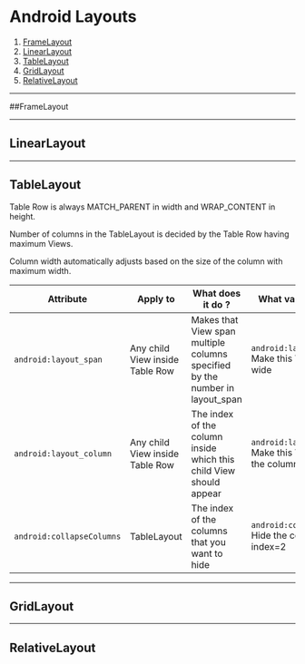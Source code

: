 # Android Layouts

1. [FrameLayout](#framelayout)
1. [LinearLayout](#linearlayout)
1. [TableLayout](#tablelayout)
1. [GridLayout](#gridlayout)
1. [RelativeLayout](#relativelayout)

---
##FrameLayout

---

## LinearLayout

---

## TableLayout
Table Row is always MATCH_PARENT in width and WRAP_CONTENT in height.

Number of columns in the TableLayout is decided by the Table Row having maximum Views.

Column width automatically adjusts based on the size of the column with maximum width.


| Attribute | Apply to | What does it do ? | What values can it have? |
| --------- | -------- | ----------------- | ------------------------ |
| `android:layout_span` | Any child View inside Table Row | Makes that View span multiple columns specified by the number in layout_span | `android:layout_span="2"` Make this View 2 columns wide |
| `android:layout_column` | Any child View inside Table Row | The index of the column inside which this child View should appear |  `android:layout_column="2"` Make this View appear inside the column with index 2 |
| `android:collapseColumns` | TableLayout | The index of the columns that you want to hide | `android:collapseColumns="2"` Hide the column whose index=2 |

---

## GridLayout

---

## RelativeLayout
